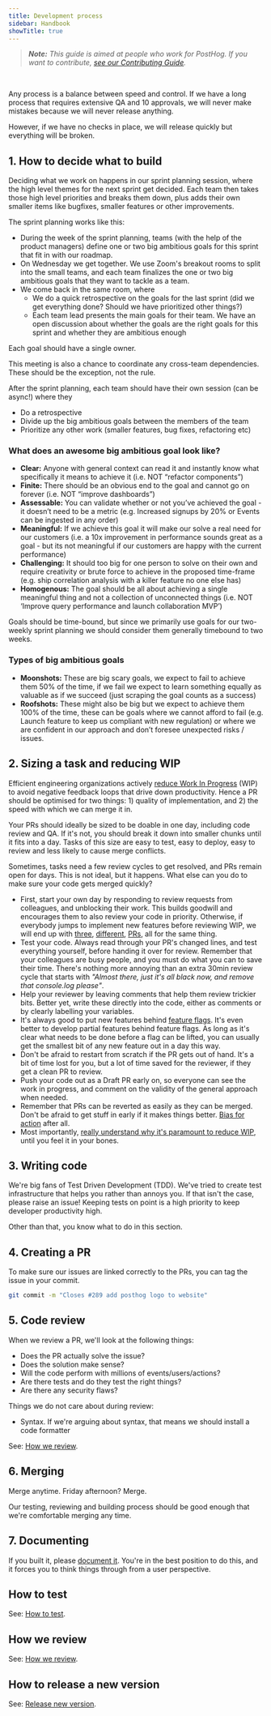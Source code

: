 ```yaml
---
title: Development process
sidebar: Handbook
showTitle: true
---
```


> _**Note:** This guide is aimed at people who work for PostHog. If you want to contribute, [see our Contributing Guide](/docs/contributing)._

<br />

Any process is a balance between speed and control. If we have a long process that requires extensive QA and 10 approvals, we will never make mistakes because we will never release anything.

However, if we have no checks in place, we will release quickly but everything will be broken.


## 1. How to decide what to build

Deciding what we work on happens in our sprint planning session, where the high level themes for the next sprint get decided. Each team then takes those high level priorities and breaks them down, plus adds their own smaller items like bugfixes, smaller features or other improvements.

The sprint planning works like this:
- During the week of the sprint planning, teams (with the help of the product managers) define one or two big ambitious goals for this sprint that fit in with our roadmap.
- On Wednesday we get together. We use Zoom's breakout rooms to split into the small teams, and each team finalizes the one or two big ambitious goals that they want to tackle as a team.
- We come back in the same room, where
  - We do a quick retrospective on the goals for the last sprint (did we get everything done? Should we have prioritized other things?)
  - Each team lead presents the main goals for their team. We have an open discussion about whether the goals are the right goals for this sprint and whether they are ambitious enough

Each goal should have a single owner.

This meeting is also a chance to coordinate any cross-team dependencies. These should be the exception, not the rule. 

After the sprint planning, each team should have their own session (can be async!) where they
- Do a retrospective
- Divide up the big ambitious goals between the members of the team
- Prioritize any other work (smaller features, bug fixes, refactoring etc)

### What does an awesome big ambitious goal look like?

* **Clear:** Anyone with general context can read it and instantly know what specifically it means to achieve it (i.e. NOT “refactor components”)
* **Finite:** There should be an obvious end to the goal and cannot go on forever (i.e. NOT “improve dashboards”)
* **Assessable:** You can validate whether or not you’ve achieved the goal - it doesn’t need to be a metric (e.g. Increased signups by 20% or Events can be ingested in any order)
* **Meaningful:** If we achieve this goal it will make our solve a real need for our customers (i.e. a 10x improvement in performance sounds great as a goal - but its not meaningful if our customers are happy with the current performance)
* **Challenging:** It should too big for one person to solve on their own and require creativity or brute force to achieve in the proposed time-frame (e.g. ship correlation analysis with a killer feature no one else has)
* **Homogenous:** The goal should be all about achieving a single meaningful thing and not a collection of unconnected things (i.e. NOT ‘Improve query performance and launch collaboration MVP’)

Goals should be time-bound, but since we primarily use goals for our two-weekly sprint planning we should consider them generally timebound to two weeks.

### Types of big ambitious goals

* **Moonshots:** These are big scary goals, we expect to fail to achieve them 50% of the time, if we fail we expect to learn something equally as valuable as if we succeed (just scraping the goal counts as a success)
* **Roofshots:** These might also be big but we expect to achieve them 100% of the time, these can be goals where we cannot afford to fail (e.g. Launch feature to keep us compliant with new regulation) or where we are confident in our approach and don’t foresee unexpected risks / issues.

## 2. Sizing a task and reducing WIP

Efficient engineering organizations actively [reduce Work In Progress](https://loom.com/share/5efceb288b634a449041918bdba08202) (WIP) to avoid negative feedback loops that drive down productivity. Hence a PR should be optimised for two things: 1) quality of implementation, and 2) the speed with which we can merge it in.

Your PRs should ideally be sized to be doable in one day, including code review and QA. If it's not, you should break it down into smaller chunks until it fits into a day. Tasks of this size are easy to test, easy to deploy, easy to review and less likely to cause merge conflicts. 

Sometimes, tasks need a few review cycles to get resolved, and PRs remain open for days. This is not ideal, but it happens. What else can you do to make sure your code gets merged quickly? 

- First, start your own day by responding to review requests from colleagues, and unblocking their work. This builds goodwill and encourages them to also review your code in priority. Otherwise, if everybody jumps to implement new features before reviewing WIP, we will end up with [three](https://github.com/PostHog/posthog/pull/6717), [different](https://github.com/PostHog/posthog/pull/6722), [PRs](https://github.com/PostHog/posthog/pull/6766), all for the same thing.
- Test your code. Always read through your PR's changed lines, and test everything yourself, before handing it over for review. Remember that your colleagues are busy people, and you must do what you can to save their time. There's nothing more annoying than an extra 30min review cycle that starts with *"Almost there, just it's all black now, and remove that console.log please"*.
- Help your reviewer by leaving comments that help them review trickier bits. Better yet, write these directly into the code, either as comments or by clearly labelling your variables.
- It's always good to put new features behind [feature flags](https://posthog.com/docs/user-guides/feature-flags). It's even better to develop partial features behind feature flags. As long as it's clear what needs to be done before a flag can be lifted, you can usually get the smallest bit of any new feature out in a day this way.
- Don't be afraid to restart from scratch if the PR gets out of hand. It's a bit of time lost for you, but a lot of time saved for the reviewer, if they get a clean PR to review.
- Push your code out as a Draft PR early on, so everyone can see the work in progress, and comment on the validity of the general approach when needed.
- Remember that PRs can be reverted as easily as they can be merged. Don't be afraid to get stuff in early if it makes things better. [Bias for action](https://posthog.com/handbook/company/values#bias-for-action) after all.
- Most importantly, [really understand why it's paramount to reduce WIP](https://loom.com/share/5efceb288b634a449041918bdba08202), until you feel it in your bones.


## 3. Writing code

We're big fans of Test Driven Development (TDD). We've tried to create test infrastructure that helps you rather than annoys you. If that isn't the case, please raise an issue! Keeping tests on point is a high priority to keep developer productivity high.

Other than that, you know what to do in this section.

## 4. Creating a PR

To make sure our issues are linked correctly to the PRs, you can tag the issue in your commit.

```bash
git commit -m "Closes #289 add posthog logo to website"
```

## 5. Code review

When we review a PR, we'll look at the following things:
- Does the PR actually solve the issue?
- Does the solution make sense?
- Will the code perform with millions of events/users/actions?
- Are there tests and do they test the right things?
- Are there any security flaws?

Things we do not care about during review:
- Syntax. If we're arguing about syntax, that means we should install a code formatter

See: [How we review](/handbook/engineering/how-we-review).

## 6. Merging

Merge anytime. Friday afternoon? Merge.

Our testing, reviewing and building process should be good enough that we're comfortable merging any time.

## 7. Documenting

If you built it, please [document it](https://posthog.com/docs). You're in the best position to do this, and it forces you to think things through from a user perspective.

## How to test

See: [How to test](/docs/contributing#testing).

## How we review

See: [How we review](/handbook/engineering/how-we-review).

## How to release a new version 

See: [Release new version](/handbook/engineering/release-new-version).
